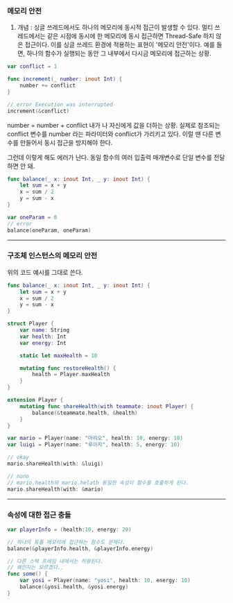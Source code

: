 ### 메모리 안전

1. 개념 :
싱글 쓰레드에서도 하나의 메모리에 동시적 접근이 발생할 수 있다.
멀티 쓰레드에서는 같은 시점에 동시에 한 메모리에 동시 접근하면 Thread-Safe 하지 않은 접근이다.
이를 싱글 쓰레드 환경에 적용하는 표현이 '메모리 안전'이다.
예를 들면, 하나의 함수가 실행되는 동안 그 내부에서 다시금 메모리에 접근하는 상황.

```swift
var conflict = 1

func increment(_ number: inout Int) {
    number += conflict
}

// error Execution was interrupted
increment(&conflict)
```
number = number + conflict
내가 나 자신에게 값을 더하는 상황.
실제로 참조되는 conflict 변수를 number 라는 파라미터와 conflict가 가리키고 있다.
이럴 땐 다른 변수를 만들어서 동시 접근을 방지해야 한다.

그런데 이렇게 해도 에러가 난다.
동일 함수의 여러 입출력 매개변수로 단일 변수를 전달하면 안 돼.
```swift
func balance(_ x: inout Int, _ y: inout Int) {
    let sum = x + y
    x = sum / 2 
    y = sum - x
}

var oneParam = 0 
// error
balance(oneParam, oneParam)
```

---

### 구조체 인스턴스의 메모리 안전
위의 코드 예시를 그대로 쓴다.

```swift
func balance(_ x: inout Int, _ y: inout Int) {
    let sum = x + y
    x = sum / 2 
    y = sum - x
}

struct Player {
    var name: String
    var health: Int
    var energy: Int

    static let maxHealth = 10

    mutating func restoreHealth() {
        health = Player.maxHealth
    }
}

extension Player {
    mutating func shareHealth(with teammate: inout Player) {
        balance(&teammate.health, &health)
    }
}

var mario = Player(name: "마리오", health: 10, energy: 10)
var luigi = Player(name: "루이지", health: 5, energy: 10)

// okay
mario.shareHealth(with: &luigi)

// nono
// mario.health와 mario.helath 동일한 속성이 함수를 호출하게 된다.
mario.shareHealth(with: &mario)
```
---

### 속성에 대한 접근 충돌
```swift
var playerInfo = (health:10, energy: 20)

// 하나의 튜플 메모리에 접근하는 함수도 문제다.
balance(&playerInfo.health, &playerInfo.energy)

// 다른 스택 프레임 내에서는 허용된다.
// 왜인지는 모르겠다..
func some() {
    var yosi = Player(name: "yosi", health: 10, energy: 10)
    balance(&yosi.health, &yosi.energy)
}
```